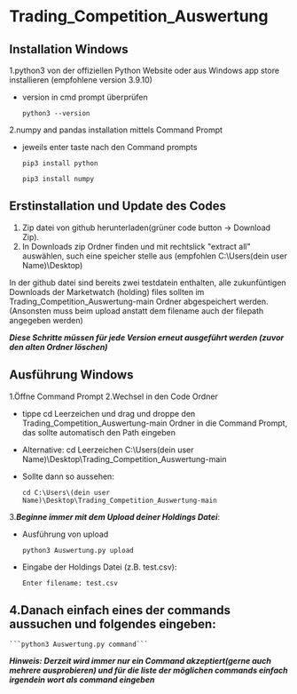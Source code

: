 # Trading_Competition_Auswertung

## Installation Windows

1.python3 von der offiziellen Python Website oder aus Windows app store installieren (empfohlene version 3.9.10)
- version in cmd prompt überprüfen 

  ```python3 --version```

2.numpy and pandas installation mittels Command Prompt
- jeweils enter taste nach den Command prompts

	```pip3 install python```
	
	```pip3 install numpy```


## Erstinstallation und Update des Codes
1. Zip datei von github herunterladen(grüner code button -> Download Zip). 
2. In Downloads zip Ordner finden und mit rechtslick "extract all" auswählen, such eine speicher stelle aus (empfohlen C:\Users\(dein user Name)\Desktop)

In der github datei sind bereits zwei testdatein enthalten, alle zukunfüntigen Downloads der Marketwatch (holding) files sollten im Trading_Competition_Auswertung-main Ordner abgespeichert werden.(Ansonsten muss beim upload anstatt dem filename auch der filepath angegeben werden)

***Diese Schritte müssen für jede Version erneut ausgeführt werden (zuvor den alten Ordner löschen)***


## Ausführung Windows

1.Öffne Command Prompt
2.Wechsel in den Code Ordner
- tippe cd Leerzeichen und drag und droppe den Trading_Competition_Auswertung-main Ordner in die Command Prompt, das sollte automatisch den Path eingeben

- Alternative: cd Leerzeichen C:\Users\(dein user Name)\Desktop\Trading_Competition_Auswertung-main

- Sollte dann so aussehen:  

  	```cd C:\Users\(dein user Name)\Desktop\Trading_Competition_Auswertung-main```

3.***Beginne immer mit dem Upload deiner Holdings Datei***:
- Ausführung von upload

	```python3 Auswertung.py upload```
	
- Eingabe der Holdings Datei (z.B. test.csv):

	```Enter filename: test.csv```

4.Danach einfach eines der commands aussuchen und folgendes eingeben:
- 
  	```python3 Auswertung.py command```
  
  ***Hinweis: Derzeit wird immer nur ein Command akzeptiert(gerne auch mehrere ausprobieren) und für die liste der möglichen commands einfach irgendein wort als command eingeben***
